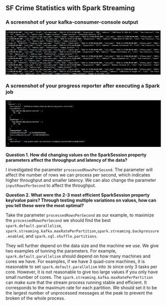 ## SF Crime Statistics with Spark Streaming 

### A screenshot of your kafka-consumer-console output
![](kafka-consumer.png)

### A screenshot of your progress reporter after executing a Spark job
![](spark-job.png)

**Question 1. How did changing values on the SparkSession property parameters affect the throughput and latency of the data?**

I investigated the parameter `processedRowsPerSecond`. The parameter will affect the number of rows we can process per second, which indicates higher throughput and smaller latency. We can also change the parameter `inputRowsPerSecond` to affect the throughput.


**Question 2. What were the 2-3 most efficient SparkSession property key/value pairs? Through testing multiple variations on values, how can you tell these were the most optimal?**

Take the parameter `processedRowsPerSecond` as our example, to maximize the `processedRowsPerSecond` we should find the best `spark.default.parallelism`, `spark.streaming.kafka.maxRatePerPartition`,`spark.streaming.backpressure.enabled`, and `spark.sql.shuffle.partitions`.

They will further depend on the data size and the machine we use. We give two examples of tunning the parameters.  For example, `spark.default.parallelism` should depend on how many machines and cores we have. For examples, if we have 3 quad-core machines, it is reasonable to set `spark.default.parallelism` into `36` since only 3 tasks per core. However, it is not reasonable to give too large values if you only have small number of cores. The `spark.streaming.kafka.maxRatePerPartition` can make sure that the stream process running stable and efficient. It corresponds to the maximum rate for each partition. We should set it to be the largest number of unprocessed messages at the peak to prevent the broken of the whole process. 
